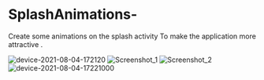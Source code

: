 # SplashAnimations-
Create some animations on the splash activity To make the application more attractive .

![device-2021-08-04-172120](https://user-images.githubusercontent.com/79535029/128208151-69d6c73c-cedf-4c8c-a5d8-724c91533d70.png)
![Screenshot_1](https://user-images.githubusercontent.com/79535029/128208646-d3c11280-8b8f-4153-9e96-0950096223a9.png)
![Screenshot_2](https://user-images.githubusercontent.com/79535029/128208649-00b194a8-c039-49b8-9c1f-32140e0ac6c5.png)
![device-2021-08-04-17221000](https://user-images.githubusercontent.com/79535029/128208162-e2ab6d71-bdb5-490b-9378-988897668b4c.png)
